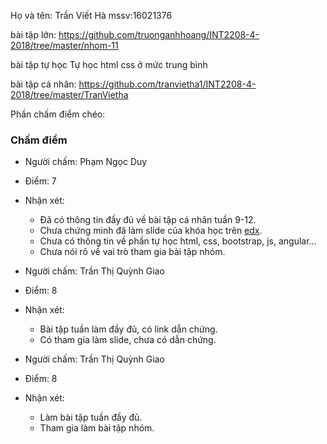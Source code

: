 Họ và tên: Trần Viết Hà
mssv:16021376


bài tập lớn: https://github.com/truonganhhoang/INT2208-4-2018/tree/master/nhom-11

bài tập tự học 
Tự học html css ở mức trung bình

bài tập cá nhân: 
https://github.com/tranvietha1/INT2208-4-2018/tree/master/TranVietha

Phần chấm điểm chéo:

### Chấm điểm
- Người chấm: Phạm Ngọc Duy
- Điểm: 7
- Nhận xét:
    - Đã có thông tin đầy đủ về bài tập cá nhân tuần 9-12.
    - Chưa chứng minh đã làm slide của khóa học trên [edx](https://www.edx.org/course/software-engineering-introduction-ubcx-softeng1x).
    - Chưa có thông tin về phần tự học html, css, bootstrap, js, angular...
    - Chưa nói rõ về vai trò tham gia bài tập nhóm.

    
- Người chấm: Trần Thị Quỳnh Giao
- Điểm: 8
- Nhận xét:
    - Bài tập tuần làm đầy đủ, có link dẫn chứng.
    - Có tham gia làm slide, chưa có dẫn chứng.

- Người chấm: Trần Thị Quỳnh Giao
- Điểm: 8
- Nhận xét: 
    - Làm bài tập tuần đầy đủ.
    - Tham gia làm bài tập nhóm.
